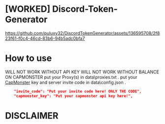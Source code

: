 
# [WORKED] Discord-Token-Generator



https://github.com/puluxy32/DiscordTokenGenerator/assets/136595708/2f823f61-f0c4-46cd-83b6-94b5adc0bfa7




# How to use

WILL NOT WORK WITHOUT API KEY
WILL NOT WORK WITHOUT BALANCE ON CAPMONSTER
put your Proxy(s) in data\proxies.txt .
put your [CapMonster](https://capmonster.cloud) key and server invite code in data\config.json .
```json
    "invite_code": "Put your invite code here! ONLY THE CODE", 
    "capmonster_key": "Put your capmonster api key here!",
```


# DISCLAIMER

